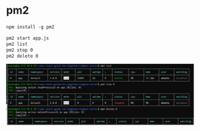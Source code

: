 # pm2

```base
npm install -g pm2
```
```base
pm2 start app.js
pm2 list
pm2 stop 0
pm2 delete 0
```

<img src="./pm2-1.png" alt="pm2" />